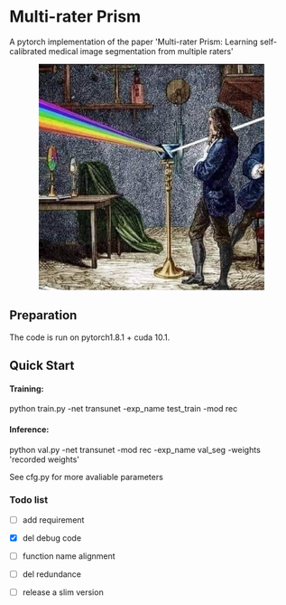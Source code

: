# Multi-rater Prism
A pytorch implementation of the paper 'Multi-rater Prism: Learning self-calibrated medical image segmentation from multiple raters'

<p align="center"><img src="https://github.com/WuJunde/MrPrism/blob/main/prism.jpg" alt="text" width="400"/></p>

## Preparation

The code is run on pytorch1.8.1 + cuda 10.1.

## Quick Start

#### Training:

python train.py -net transunet -exp_name test_train -mod rec

#### Inference:

python val.py -net transunet -mod rec -exp_name val_seg -weights 'recorded weights'

See cfg.py for more avaliable parameters



### Todo list

- [ ] add requirement
- [x] del debug code
- [ ] function name alignment
- [ ] del redundance
- [ ] release a slim version

